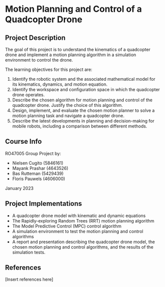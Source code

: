 # Motion Planning and Control of a Quadcopter Drone


## Project Description
The goal of this project is to understand the kinematics of a quadcopter drone and implement a motion planning algorithm in a simulation environment to control the drone.

The learning objectives for this project are:
1. Identify the robotic system and the associated mathematical model for its kinematics, dynamics, and motion equation.
2. Identify the workspace and configuration space in which the quadcopter drone operates.
3. Describe the chosen algorithm for motion planning and control of the quadcopter drone. Justify the choice of this algorithm.
4. Design, implement, and evaluate the chosen motion planner to solve a motion planning task and navigate a quadcopter drone.
5. Describe the latest developments in planning and decision-making for mobile robots, including a comparison between different methods.


## Course Info
RO47005 Group Project by:
+ Nielsen Cugito (5846161)
+ Mayank Prashar (4643526)
+ Bas Rutteman (5429439)
+ Floris Pauwels (4606000)

January 2023


## Project Implementations
+ A quadcopter drone model with kinematic and dynamic equations
+ The Rapidly-exploring Random Trees (RRT) motion planning algorithm
+ The Model Predictive Control (MPC) control algorithm
+ A simulation environment to test the motion planning and control algorithms
+ A report and presentation describing the quadcopter drone model, the chosen motion planning and control algorithms, and the results of the simulation tests.


## References
[Insert references here]